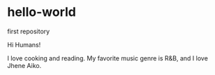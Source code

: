 # hello-world
first repository

Hi Humans!

I love cooking and reading. My favorite music genre is R&B, and I love Jhene Aiko.
